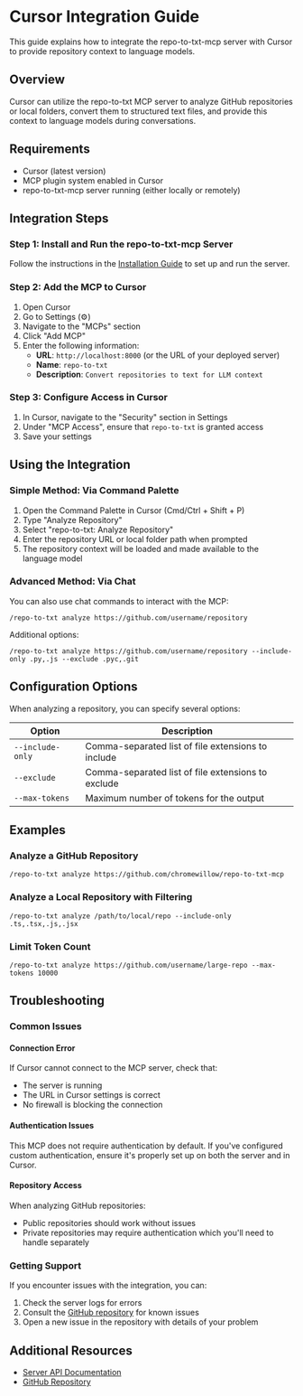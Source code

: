 # Cursor Integration Guide

This guide explains how to integrate the repo-to-txt-mcp server with Cursor to provide repository context to language models.

## Overview

Cursor can utilize the repo-to-txt MCP server to analyze GitHub repositories or local folders, convert them to structured text files, and provide this context to language models during conversations.

## Requirements

- Cursor (latest version)
- MCP plugin system enabled in Cursor
- repo-to-txt-mcp server running (either locally or remotely)

## Integration Steps

### Step 1: Install and Run the repo-to-txt-mcp Server

Follow the instructions in the [Installation Guide](./INSTALLATION.md) to set up and run the server.

### Step 2: Add the MCP to Cursor

1. Open Cursor
2. Go to Settings (⚙️)
3. Navigate to the "MCPs" section
4. Click "Add MCP"
5. Enter the following information:
   - **URL**: `http://localhost:8000` (or the URL of your deployed server)
   - **Name**: `repo-to-txt`
   - **Description**: `Convert repositories to text for LLM context`

### Step 3: Configure Access in Cursor

1. In Cursor, navigate to the "Security" section in Settings
2. Under "MCP Access", ensure that `repo-to-txt` is granted access
3. Save your settings

## Using the Integration

### Simple Method: Via Command Palette

1. Open the Command Palette in Cursor (Cmd/Ctrl + Shift + P)
2. Type "Analyze Repository"
3. Select "repo-to-txt: Analyze Repository"
4. Enter the repository URL or local folder path when prompted
5. The repository context will be loaded and made available to the language model

### Advanced Method: Via Chat

You can also use chat commands to interact with the MCP:

```
/repo-to-txt analyze https://github.com/username/repository
```

Additional options:
```
/repo-to-txt analyze https://github.com/username/repository --include-only .py,.js --exclude .pyc,.git
```

## Configuration Options

When analyzing a repository, you can specify several options:

| Option | Description |
|--------|-------------|
| `--include-only` | Comma-separated list of file extensions to include |
| `--exclude` | Comma-separated list of file extensions to exclude |
| `--max-tokens` | Maximum number of tokens for the output |

## Examples

### Analyze a GitHub Repository

```
/repo-to-txt analyze https://github.com/chromewillow/repo-to-txt-mcp
```

### Analyze a Local Repository with Filtering

```
/repo-to-txt analyze /path/to/local/repo --include-only .ts,.tsx,.js,.jsx
```

### Limit Token Count

```
/repo-to-txt analyze https://github.com/username/large-repo --max-tokens 10000
```

## Troubleshooting

### Common Issues

#### Connection Error

If Cursor cannot connect to the MCP server, check that:
- The server is running
- The URL in Cursor settings is correct
- No firewall is blocking the connection

#### Authentication Issues

This MCP does not require authentication by default. If you've configured custom authentication, ensure it's properly set up on both the server and in Cursor.

#### Repository Access

When analyzing GitHub repositories:
- Public repositories should work without issues
- Private repositories may require authentication which you'll need to handle separately

### Getting Support

If you encounter issues with the integration, you can:
1. Check the server logs for errors
2. Consult the [GitHub repository](https://github.com/chromewillow/repo-to-txt-mcp) for known issues
3. Open a new issue in the repository with details of your problem

## Additional Resources

- [Server API Documentation](./API.md)
- [GitHub Repository](https://github.com/chromewillow/repo-to-txt-mcp)